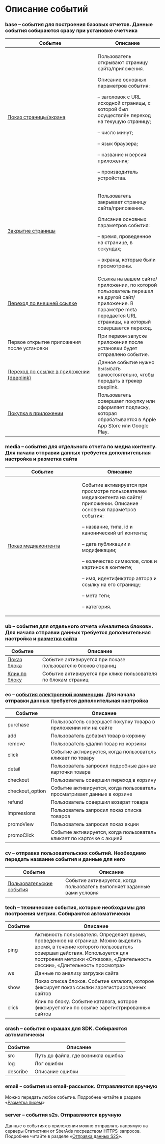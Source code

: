 # Описание событий

### base – события для построения базовых отчетов. Данные события собираются сразу при установке счетчика

<table><thead><tr><th width="277.3333333333333">Событие</th><th>Описание</th></tr></thead><tbody><tr><td><a href="../nastroika-sbora-i-otpravki-dannykh/otpravka-dannykh-s2s/parametry-sobytii/bazovye-sobytiya/pokaz-stranicy-ekrana.md">Показ страницы/экрана</a></td><td><p>Пользователь открывают страницу сайта/приложения.</p><p>Описание основных параметров события:</p><p>– заголовок с URL исходной страницы, с которой был осуществлён переход на текущую страницу;</p><p>– число минут;</p><p>– язык браузера;</p><p>– название и версия приложения;</p><p>– производитель устройства.</p></td></tr><tr><td><a href="../nastroika-sbora-i-otpravki-dannykh/otpravka-dannykh-s2s/parametry-sobytii/bazovye-sobytiya/zakrytie-stranicy.md">Закрытие страницы</a></td><td><p>Пользователь закрывает страницу сайта/приложения.</p><p>Описание основных параметров события:</p><p>– время, проведенное на странице, в секундах;</p><p>– экраны, которые были просмотрены.</p></td></tr><tr><td><a href="../nastroika-sbora-i-otpravki-dannykh/otpravka-dannykh-s2s/parametry-sobytii/bazovye-sobytiya/perekhod-po-vneshnei-ssylke.md">Переход по внешней ссылке</a></td><td>Ссылка на вашем сайте/ приложении, по которой пользователь перешел на другой сайт/приложение. В параметре meta передается URL страницы, на который совершается переход.</td></tr><tr><td>Первое открытие приложения после установки</td><td>При первом запуске приложения после установки будет отправлено событие.</td></tr><tr><td><a href="../nastroika-sbora-i-otpravki-dannykh/otpravka-dannykh-s2s/parametry-sobytii/bazovye-sobytiya/perekhod-po-ssylke-v-prilozhenii.md">Переход по ссылке в приложении (deeplink)</a></td><td>Данное событие нужно вызывать самостоятельно, чтобы передать в трекер deeplink.</td></tr><tr><td><a href="../nastroika-sbora-i-otpravki-dannykh/otpravka-dannykh-s2s/parametry-sobytii/bazovye-sobytiya/pokupka-v-prilozhenii.md">Покупка в приложении</a></td><td>Пользователь совершает покупку или оформляет подписку, которая обрабатывается в Apple App Store или Google Play.</td></tr></tbody></table>

### media – события для отдельного отчета по медиа контенту. Для начала отправки данных требуется дополнительная настройка и разметка сайта

<table><thead><tr><th width="226.33333333333331">Событие</th><th>Описание</th></tr></thead><tbody><tr><td><a href="../nastroika-sbora-i-otpravki-dannykh/otpravka-dannykh-s2s/parametry-sobytii/sobytie-pokaza-media-kontenta.md">Показ медиаконтента</a></td><td><p>Событие активируется при просмотре пользователем медиаконтента на сайте/приложении. Описание основных параметров события:</p><p>– название, типа, id и канонический url контента;</p><p>– дата публикации и модификации;</p><p>– количество символов, слов и картинок в контенте;</p><p>– имя, идентификатор автора и ссылку на его страницу;</p><p>– мета теги;</p><p>– категория.</p></td></tr></tbody></table>

### ub – события для отдельного отчета «Аналитика блоков». Для начала отправки данных требуется дополнительная настройка и [разметка сайта](../nastroika-sbora-i-otpravki-dannykh/veb-schyotchik/podklyuchenie-i-nastroika-analitiki-blokov/)

| Событие                                                                                                                    | Описание                                                      |
| -------------------------------------------------------------------------------------------------------------------------- | ------------------------------------------------------------- |
| [Показ блока](../nastroika-sbora-i-otpravki-dannykh/otpravka-dannykh-s2s/parametry-sobytii/sobytiya-analitiki-blokov.md)   | Событие активируется при показе пользователю блоков страниц   |
| [Клик по блоку](../nastroika-sbora-i-otpravki-dannykh/otpravka-dannykh-s2s/parametry-sobytii/sobytiya-analitiki-blokov.md) | Событие активируется при клике пользователя по блокам страниц |

### ec – [события электронной коммерции](../nastroika-sbora-i-otpravki-dannykh/otpravka-dannykh-s2s/parametry-sobytii/e-commerce-sobytiya.md). Для начала отправки данных требуется дополнительная настройка

| Событие          | Описание                                                                |
| ---------------- | ----------------------------------------------------------------------- |
| purchase         | Пользователь совершает покупку товара в приложении или на сайте         |
| add              | Пользователь добавил товар в корзину                                    |
| remove           | Пользователь удалил товар из корзины                                    |
| click            | Событие активируется, когда пользователь кликает по товару              |
| detail           | Пользователь запросил подробные данные карточки товара                  |
| checkout         | Пользователь совершил переход в корзину                                 |
| checkout\_option | Событие активируется, когда пользователь просматривает данные в корзине |
| refund           | Пользователь совершил возврат товара                                    |
| impressions      | Пользователь запросил показ списка товаров                              |
| promoView        | Пользователь запросил показ акции                                       |
| promoClick       | Событие активируется, когда пользователь кликает по карточке с акцией   |

### cv – отправка пользовательских событий. Необходимо передать название события и данные для него

| Событие                                                                                                                             | Описание                                                                 |
| ----------------------------------------------------------------------------------------------------------------------------------- | ------------------------------------------------------------------------ |
| [Пользовательские события](../nastroika-sbora-i-otpravki-dannykh/otpravka-dannykh-s2s/parametry-sobytii/polzovatelskie-sobytiya.md) | Событие активируется, когда пользователь выполняет заданные вами условия |

### **tech – технические события, которые необходимы для построения метрик. Собираются автоматически**

| Cобытие | Описание                                                                                                                                                                                                                                    |
| ------- | ------------------------------------------------------------------------------------------------------------------------------------------------------------------------------------------------------------------------------------------- |
| ping    | Активность пользователя. Определяет время, проведенное на странице. Можно выделить время, в течение которого пользователь совершал действия. Используется для построения метрики «Отказов», «Длительность сессии», «Длительность просмотра» |
| ws      | Данные по анализу загрузки сайта                                                                                                                                                                                                            |
| show    | Показ списка блоков. Событие каталога, которое фиксирует показ ссылки зарегистрированных сайтов                                                                                                                                             |
| click   | Клик по блоку. Событие каталога, которое фиксирует клик по ссылке зарегистрированных сайтов                                                                                                                                                 |

### crash – события о крашах для SDK. Собираются автоматически

| Событие  | Описание                           |
| -------- | ---------------------------------- |
| src      | Путь до файла, где возникла ошибка |
| log      | Лог ошибки                         |
| describe | Описание ошибки                    |

### email – события из email-рассылок. Отправляются вручную

Можно передать любое событие. Подробнее читайте в разделе «[Разметка писем](../prakticheskie-primery-i-ispolzovanie-cook-book/razmetka-pisem.md)»

### server – события s2s. Отправляются вручную

Данные о событиях в приложении можно отправлять напрямую на серверы Статистики от SberAds посредством HTTPS-запросов. Подробнее читайте в разделе «[Отправка данных S2S](../nastroika-sbora-i-otpravki-dannykh/otpravka-dannykh-s2s/)».
